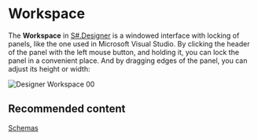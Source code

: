 # Workspace

The **Workspace** in [S\#.Designer](Designer.md) is a windowed interface with locking of panels, like the one used in Microsoft Visual Studio. By clicking the header of the panel with the left mouse button, and holding it, you can lock the panel in a convenient place. And by dragging edges of the panel, you can adjust its height or width:

![Designer Workspace 00](~/images/Designer_Workspace_00.png)

## Recommended content

[Schemas](Designer_Panel_Schemas.md)
